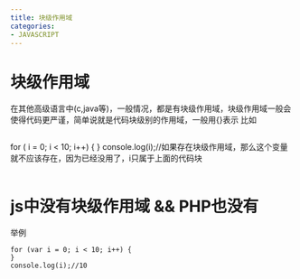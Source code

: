 ```yaml
---
title: 块级作用域
categories: 
- JAVASCRIPT
---
```


# 块级作用域
在其他高级语言中(c,java等)，一般情况，都是有块级作用域，块级作用域一般会使得代码更严谨，简单说就是代码块级别的作用域，一般用{}表示
比如
```
```
for ( i = 0; i < 10; i++) {
}
console.log(i);//如果存在块级作用域，那么这个变量就不应该存在，因为已经没用了，i只属于上面的代码块
```
```

# js中没有块级作用域 && PHP也没有
举例
```
for (var i = 0; i < 10; i++) {
}
console.log(i);//10
```



